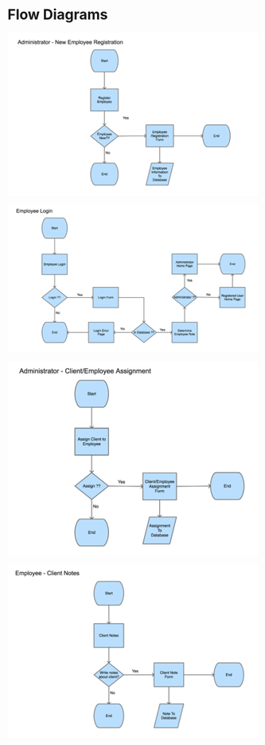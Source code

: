 # Flow Diagrams

![Administrator - New Employee Registration](FlowDiagrams/Adminstrator_NewEmployeeRegistion.png)

![Employee Login](FlowDiagrams/EmployeeLogin.png)

![Administrator - Client/Employee Assignment](FlowDiagrams/Administator_ClientEmployeeAssignment.png)

![Employee - Client Notes](FlowDiagrams/Employee_ClientNotes.png)


